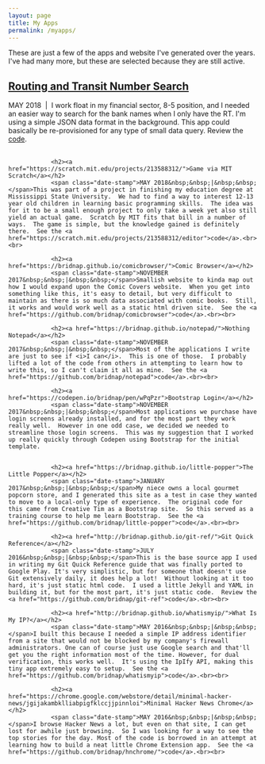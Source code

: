 ```yaml
---
layout: page
title: My Apps
permalink: /myapps/
---
```


These are just a few of the apps and website I've generated over the years.  I've had many more, but these are selected because they are still active.
        	    <h2><a href="http://bridnap.github.io/rtsearch/">Routing and Transit Number Search</a></h2>
        		<span class="date-stamp">MAY 2018&nbsp;&nbsp;|&nbsp;&nbsp;</span>I work float in my financial sector, 8-5 position, and I needed an easier way to search for the bank names when I only have the RT. I'm using a simple JSON data format in the background.  This app could basically be re-provisioned for any type of small data query.  Review the <a href="https://github.com/bridnap/rtsearch">code</a>.<br><br>
        	
			    <h2><a href="https://scratch.mit.edu/projects/213588312/">Game via MIT Scratch</a></h2>
				<span class="date-stamp">MAY 2018&nbsp;&nbsp;|&nbsp;&nbsp;</span>This was part of a project in finishing my education degree at Mississippi State University.  We had to find a way to interest 12-13 year old children in learning basic programming skills.  The idea was for it to be a small enough project to only take a week yet also still yield an actual game.  Scratch by MIT fits that bill in a number of ways.  The game is simple, but the knowledge gained is definitely there.  See the <a href="https://scratch.mit.edu/projects/213588312/editor">code</a>.<br><br>
				
			    <h2><a href="https://bridnap.github.io/comicbrowser/">Comic Browser</a></h2>
        		<span class="date-stamp">NOVEMBER 2017&nbsp;&nbsp;|&nbsp;&nbsp;</span>Smallish website to kinda map out how I would expand upon the Comic Covers website.  When you get into something like this, it's easy to detail, but very difficult to maintain as there is so much data associated with comic books.  Still, it works and would work well as a static html driven site.  See the <a href="https://github.com/bridnap/comicbrowser">code</a>.<br><br> 
			    
				<h2><a href="https://bridnap.github.io/notepad/">Nothing Notepad</a></h2>
        		<span class="date-stamp">NOVEMBER 2017&nbsp;&nbsp;|&nbsp;&nbsp;</span>Most of the applications I write are just to see if <i>I can</i>.  This is one of those.  I probably lifted a lot of the code from others in attempting to learn how to write this, so I can't claim it all as mine.  See the <a href="https://github.com/bridnap/notepad">code</a>.<br><br>
				
				<h2><a href="https://codepen.io/bridnap/pen/wPqPzr">Bootstrap Login</a></h2>
				<span class="date-stamp">NOVEMBER 2017&nbsp;&nbsp;|&nbsp;&nbsp;</span>Most applications we purchase have login screens already installed, and for the most part they work really well.  However in one odd case, we decided we needed to streamline those login screens.  This was my suggestion that I worked up really quickly through Codepen using Bootstrap for the initial template.
				
				
				<h2><a href="https://bridnap.github.io/little-popper">The Little Popper</a></h2>
        		<span class="date-stamp">JANUARY 2017&nbsp;&nbsp;|&nbsp;&nbsp;</span>My niece owns a local gourmet popcorn store, and I generated this site as a test in case they wanted to move to a local-only type of experience.  The original code for this came from Creative Tim as a Bootstrap site.  So this served as a training course to help me learn Bootstrap.  See the <a href="https://github.com/bridnap/little-popper">code</a>.<br><br>
				
        		<h2><a href="http://bridnap.github.io/git-ref/">Git Quick Reference</a></h2>
        		<span class="date-stamp">JULY 2016&nbsp;&nbsp;|&nbsp;&nbsp;</span>This is the base source app I used in writing my Git Quick Reference guide that was finally ported to Google Play. It's very simplistic, but for someone that doesn't use Git extensively daily, it does help a lot!  Without looking at it too hard, it's just static html code.  I used a little Jekyll and YAML in building it, but for the most part, it's just static code.  Review the <a href="https://github.com/bridnap/git-ref">code</a>.<br><br>
				
				<h2><a href="http://bridnap.github.io/whatismyip/">What Is My IP?</a></h2>
        		<span class="date-stamp">MAY 2016&nbsp;&nbsp;|&nbsp;&nbsp;</span>I built this because I needed a simple IP address identifier from a site that would not be blocked by my company's firewall administrators. One can of course just use Google search and that'll get you the right information most of the time. However, for dual verification, this works well.  It's using the IpIfy API, making this tiny app extremely easy to setup.  See the <a href="https://github.com/bridnap/whatismyip">code</a>.<br><br>
        	
				<h2><a href="https://chrome.google.com/webstore/detail/minimal-hacker-news/jgijakambklliabpigfklccjjpinnloi">Minimal Hacker News Chrome</a></h2>
        		<span class="date-stamp">MAY 2016&nbsp;&nbsp;|&nbsp;&nbsp;</span>I browse Hacker News a lot, but even on that site, I can get lost for awhile just browsing.  So I was looking for a way to see the top stories for the day. Most of the code is borrowed in an attempt at learning how to build a neat little Chrome Extension app.  See the <a href="https://github.com/bridnap/hnchrome/">code</a>.<br><br>
				